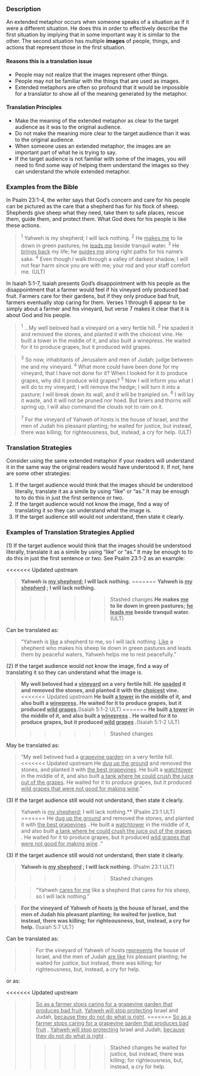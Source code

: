 
### Description

An extended metaphor occurs when someone speaks of a situation as if it were a different situation. He does this in order to effectively describe the first situation by implying that in some important way it is similar to the other. The second situation has multiple **images** of people, things, and actions that represent those in the first situation.

#### Reasons this is a translation issue

* People may not realize that the images represent other things.
* People may not be familiar with the things that are used as images.
* Extended metaphors are often so profound that it would be impossible for a translator to show all of the meaning generated by the metaphor.

#### Translation Principles

* Make the meaning of the extended metaphor as clear to the target audience as it was to the original audience.
* Do not make the meaning more clear to the target audience than it was to the original audience.
* When someone uses an extended metaphor, the images are an important part of what he is trying to say.
* If the target audience is not familiar with some of the images, you will need to find some way of helping them understand the images so they can understand the whole extended metaphor.

### Examples from the Bible

In Psalm 23:1-4, the writer says that God’s concern and care for his people can be pictured as the care that a shepherd has for his flock of sheep. Shepherds give sheep what they need, take them to safe places, rescue them, guide them, and protect them. What God does for his people is like these actions.

> <sup> 1</sup> Yahweh is my shepherd; I will lack nothing.
> <sup> 2</sup> He <u>makes me</u> to lie down in green pastures;
> he <u>leads me</u> beside tranquil water.
> <sup> 3</sup> He <u>brings back</u> my life;
> he <u>guides me</u> along right paths for his name’s sake.
> <sup> 4</sup> Even though I walk through a valley of darkest shadow,
> I will not fear harm since you are with me;
> your rod and your staff comfort me. (ULT)

In Isaiah 5:1-7, Isaiah presents God’s disappointment with his people as the disappointment that a farmer would feel if his vineyard only produced bad fruit. Farmers care for their gardens, but if they only produce bad fruit, farmers eventually stop caring for them. Verses 1 through 6 appear to be simply about a farmer and his vineyard, but verse 7 makes it clear that it is about God and his people.

> <sup> 1</sup> …My well beloved had a vineyard on a very fertile hill.
> <sup> 2</sup> He spaded it and removed the stones, and planted it with the choicest vine.
> He built a tower in the middle of it, and also built a winepress.
> He waited for it to produce grapes, but it produced wild grapes.

> <sup> 3</sup> So now, inhabitants of Jerusalem and men of Judah;
> judge between me and my vineyard.
> <sup> 4</sup> What more could have been done for my vineyard, that I have not done for it?
> When I looked for it to produce grapes, why did it produce wild grapes?
> <sup> 5</sup> Now I will inform you what I will do to my vineyard; I will remove the hedge;
> I will turn it into a pasture; I will break down its wall, and it will be trampled on.
> <sup> 6</sup> I will lay it waste, and it will not be pruned nor hoed. But briers and thorns will spring up,
> I will also command the clouds not to rain on it.

> <sup> 7</sup> For the vineyard of Yahweh of hosts is the house of Israel,
> and the men of Judah his pleasant planting;
> he waited for justice, but instead, there was killing;
> for righteousness, but, instead, a cry for help. (ULT)

### Translation Strategies

Consider using the same extended metaphor if your readers will understand it in the same way the original readers would have understood it. If not, here are some other strategies:

1. If the target audience would think that the images should be understood literally, translate it as a simile by using “like” or “as.” It may be enough to to do this in just the first sentence or two.
1. If the target audience would not know the image, find a way of translating it so they can understand what the image is.
1. If the target audience still would not understand, then state it clearly.

### Examples of Translation Strategies Applied

(1)  If the target audience would think that the images should be understood literally, translate it as a simile by using “like” or “as.” It may be enough to to do this in just the first sentence or two.  See Psalm 23:1-2 as an example:

<<<<<<< Updated upstream
> **Yahweh is <u>my shepherd</u>; I will lack nothing.**
=======
> **Yahweh is <u>my shepherd</u> ; I will lack nothing.**
>>>>>>> Stashed changes
> **He makes <u>me</u> to lie down in green pastures;**
> **<u>he leads me</u> beside tranquil water.** (ULT)

Can be translated as:

> “Yahweh is <u>like</u> a shepherd to me, so I will lack nothing.
> <u>Like</u> a shepherd who makes his sheep lie down in green pastures and leads them by peaceful waters,
> Yahweh helps me to rest peacefully.”

(2)  If the target audience would not know the image, find a way of translating it so they can understand what the image is.

> **My well beloved had a <u>vineyard</u> on a very fertile hill.**
> **He <u>spaded</u> it and removed the stones, and planted it with the <u>choicest</u> vine.**
<<<<<<< Updated upstream
> **He built <u>a tower</u> in the middle of it, and also built a <u>winepress</u>.**
> **He waited for it to produce grapes, but it produced <u>wild grapes</u>.**(Isaiah 5:1-2 ULT)
=======
> **He built <u>a tower</u> in the middle of it, and also built a <u>winepress</u> .**
> **He waited for it to produce grapes, but it produced <u>wild grapes</u> .**(Isaiah 5:1-2 ULT)
>>>>>>> Stashed changes

May be translated as:

> “My well beloved had a <u>grapevine garden</u> on a very fertile hill.
<<<<<<< Updated upstream
> He <u>dug up the ground</u> and removed the stones, and planted it with <u>the best grapevines</u>.
> He built a <u>watchtower</u> in the middle of it, and also built <u>a tank where he could crush the juice out of the grapes</u>.
> He waited for it to produce grapes, but it produced <u>wild grapes that were not good for making wine</u>.”

(3)  If the target audience still would not understand, then state it clearly.

> Yahweh is <u>my shepherd</u>; I will lack nothing.** (Psalm 23:1 ULT)
=======
> He <u>dug up the ground</u> and removed the stones, and planted it with <u>the best grapevines</u> .
> He built a <u>watchtower</u> in the middle of it, and also built <u>a tank where he could crush the juice out of the grapes</u> .
> He waited for it to produce grapes, but it produced <u>wild grapes that were not good for making wine</u> .”

(3)  If the target audience still would not understand, then state it clearly.

> **Yahweh is <u>my shepherd</u> ; I will lack nothing.** (Psalm 23:1 ULT)
>>>>>>> Stashed changes

>> “Yahweh <u>cares for me</u> like a shepherd that cares for his sheep, so I will lack nothing.”

> **For the vineyard of Yahweh of hosts <u>is</u> the house of Israel,**
> **and the men of Judah his pleasant planting;**
> **he waited for justice, but instead, there was killing;**
> **for righteousness, but, instead, a cry for help.** (Isaiah 5:7 ULT)

Can be translated as:

>> For the vineyard of Yahweh of hosts <u>represents</u> the house of Israel,
>> and the men of Judah <u>are like</u> his pleasant planting;
>> he waited for justice, but instead, there was killing;
>> for righteousness, but, instead, a cry for help.

or as:

<<<<<<< Updated upstream
>> <u>So as a farmer stops caring for a grapevine garden that produces bad fruit</u>,
>> <u>Yahweh will stop protecting</u> Israel and Judah,
>> <u>because they do not do what is right</u>.
=======
>> <u>So as a farmer stops caring for a grapevine garden that produces bad fruit</u> ,
>> <u>Yahweh will stop protecting</u> Israel and Judah,
>> <u>because they do not do what is right</u> .
>>>>>>> Stashed changes
>> he waited for justice, but instead, there was killing;
>> for righteousness, but, instead, a cry for help.

